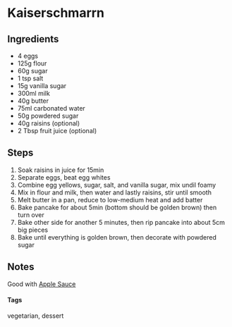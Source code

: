 # Kaiserschmarrn

## Ingredients

* 4 eggs 
* 125g flour
* 60g sugar
* 1 tsp salt
* 15g vanilla sugar
* 300ml milk
* 40g butter
* 75ml carbonated water
* 50g powdered sugar
* 40g raisins (optional)
* 2 Tbsp fruit juice (optional)

## Steps

1. Soak raisins in juice for 15min
2. Separate eggs, beat egg whites
3. Combine egg yellows, sugar, salt, and vanilla sugar, mix undil foamy
4. Mix in flour and milk, then water and lastly raisins, stir until smooth
5. Melt butter in a pan, reduce to low-medium heat and add batter
6. Bake pancake for about 5min (bottom should be golden brown) then turn over
7. Bake other side for another 5 minutes, then rip pancake into about 5cm big pieces
8. Bake until everything is golden brown, then decorate with powdered sugar

## Notes 

Good with [Apple Sauce](AppleSauce.html)

#### Tags
vegetarian, dessert
